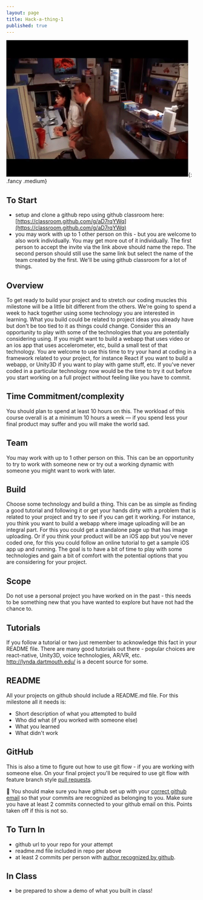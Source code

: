 ```yaml
---
layout: page
title: Hack-a-thing-1
published: true
---
```


![](img/hack-a-thing.gif){: .fancy .medium}

## To Start

* setup and clone a github repo using github classroom here: [https://classroom.github.com/g/aD7rqYWq](https://classroom.github.com/g/aD7rqYWq)
* you may work with up to 1 other person on this - but you are welcome to also work individually. You may get more out of it individually. The first person to accept the invite via the link above should name the repo. The second person should still use the same link but select the name of the team created by the first.  We'll be using github classroom for a lot of things.


## Overview
To get ready to build your project and to stretch our coding muscles this milestone will be a little bit different from the others.  We're going to spend a week to hack together using some technology you are interested in learning.  What you build could be related to project ideas you already have but don't be too tied to it as things could change.  Consider this an opportunity to play with some of the technologies that you are potentially considering using. If you might want to build a webapp that uses video or an ios app that uses accelerometer, etc, build a small test of that technology.  You are welcome to use this time to try your hand at coding in a framework related to your project, for instance React if you want to build a webapp, or Unity3D if you want to play with game stuff, etc.   If you've never coded in a particular technology now would be the time to try it out before you start working on a full project without feeling like you have to commit.

## Time Commitment/complexity

You should plan to spend at least 10 hours on this. The workload of this course overall is at a minimum 10 hours a week — if you spend less your final product may suffer and you will make the world sad.

## Team

You may work with up to 1 other person on this. This can be an opportunity to try to work with someone new or try out a working dynamic with someone you might want to work with later.

## Build

Choose some technology and build a thing.  This can be as simple as finding a good tutorial and following it or get your hands dirty with a problem that is related to your project and try to see if you can get it working.  For instance, you think you want to build a webapp where image uploading will be an integral part. For this you could get a standalone page up that has image uploading.  Or if you think your product will be an iOS app but you've never coded one, for this you could follow an online tutorial to get a sample iOS app up and running.  The goal is to have a bit of time to play with some technologies and gain a bit of comfort with the potential options that you are considering for your project.

## Scope

Do not use a personal project you have worked on in the past - this needs to be something new that you have wanted to explore but have not had the chance to.

## Tutorials

If you follow a tutorial or two just remember to acknowledge this fact in your README file. There are many good tutorials out there - popular choices are react-native, Unity3D, voice technologies, AR/VR, etc.   http://lynda.dartmouth.edu/ is a decent source for some.

## README

All your projects on github should include a README.md file.  For this milestone all it needs is:

* Short description of what you attempted to build
* Who did what (if you worked with someone else)
* What you learned
* What didn't work

## GitHub

This is also a time to figure out how to use git flow - if you are working with someone else.  On your final project you'll be required to use git flow with feature branch style [pull requests](https://yangsu.github.io/pull-request-tutorial/).   

🚀 You should make sure you have github set up with your [correct github email](https://help.github.com/articles/setting-your-email-in-git/) so that your commits are recognized as belonging to you.  Make sure you have at least 2 commits connected to your github email on this.  Points taken off if this is not so.

## To Turn In

* github url to your repo for your attempt
* readme.md file included in repo per above
* at least 2 commits per person with [author recognized by github](https://help.github.com/articles/why-are-my-commits-linked-to-the-wrong-user/#commits-are-not-linked-to-any-user).

## In Class

* be prepared to show a demo of what you built in class!

